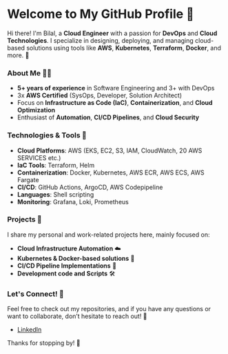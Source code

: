 # Welcome to My GitHub Profile 👋

Hi there! I'm Bilal, a **Cloud Engineer** with a passion for **DevOps** and **Cloud Technologies**. I specialize in designing, deploying, and managing cloud-based solutions using tools like **AWS**, **Kubernetes**, **Terraform**, **Docker**, and more. 🚀

### About Me 🧑‍💻
- **5+ years of experience** in Software Engineering and 3+ with DevOps
- 3x **AWS Certified** (SysOps, Developer, Solution Architect)
- Focus on **Infrastructure as Code (IaC)**, **Containerization**, and **Cloud Optimization**
- Enthusiast of **Automation**, **CI/CD Pipelines**, and **Cloud Security**

### Technologies & Tools 🔧
- **Cloud Platforms**: AWS (EKS, EC2, S3, IAM, CloudWatch, 20 AWS SERVICES etc.)
- **IaC Tools**: Terraform, Helm
- **Containerization**: Docker, Kubernetes, AWS ECR, AWS ECS, AWS Fargate
- **CI/CD**: GitHub Actions, ArgoCD, AWS Codepipeline 
- **Languages**: Shell scripting
- **Monitoring**: Grafana, Loki, Prometheus

### Projects 📂
I share my personal and work-related projects here, mainly focused on:
- **Cloud Infrastructure Automation** ☁️
- **Kubernetes & Docker-based solutions** 🐳
- **CI/CD Pipeline Implementations** 🔄
- **Development code and Scripts** 🛠️

### Let's Connect! 🤝
Feel free to check out my repositories, and if you have any questions or want to collaborate, don’t hesitate to reach out! 📩

- [LinkedIn](https://www.linkedin.com/in/bilalmajeeduk)  

Thanks for stopping by! 🚀
